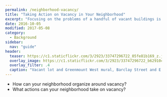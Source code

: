 ```yaml
---
permalink: /neighborhood-vacancy/
title: "Taking Action on Vacancy in Your Neighborhood"
excerpt: "Focusing on the problems of a handful of vacant buildings is important but you do not want to ignore the bigger problem of vacancy in your neighborhood. How can you and your neighbors organize around vacancy as a problem? How can your community group take action on vacancy?"
date: 2016-10-05
modified: 2017-05-08
category:
  - Background
sidebar:
  nav: "guide"
header:
  teaser: https://c1.staticflickr.com/3/2923/33747296722_05fe81b169_z.jpg
  overlay_image: https://c1.staticflickr.com/3/2923/33747296722_b62910c753_h.jpg
  overlay_filter: .4
  caption: "Vacant lot and Greenmount West mural, Barclay Street and E. Lafayette Avenue, Baltimore, MD 21202, 2017-04-03T00:00:00.000Z. Photograph by Eli Pousson, [Baltimore Heritage](https://www.flickr.com/photos/baltimoreheritage/33747296722/) ([CC 0](https://creativecommons.org/licenses/publicdomain/))."
---
```


- How can your neighborhood organize around vacancy?
- What actions can your neighborhood take on vacancy?
